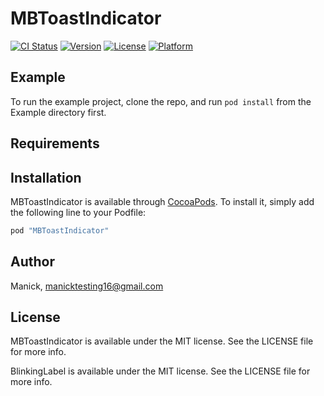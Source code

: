 # MBToastIndicator

[![CI Status](http://img.shields.io/travis/hari/MBToastIndicator.svg?style=flat)](https://travis-ci.org/hari/MBToastIndicator)
[![Version](https://img.shields.io/cocoapods/v/MBToastIndicator.svg?style=flat)](http://cocoapods.org/pods/MBToastIndicator)
[![License](https://img.shields.io/cocoapods/l/MBToastIndicator.svg?style=flat)](http://cocoapods.org/pods/MBToastIndicator)
[![Platform](https://img.shields.io/cocoapods/p/MBToastIndicator.svg?style=flat)](http://cocoapods.org/pods/MBToastIndicator)

## Example

To run the example project, clone the repo, and run `pod install` from the Example directory first.

## Requirements

## Installation

MBToastIndicator is available through [CocoaPods](http://cocoapods.org). To install
it, simply add the following line to your Podfile:

```ruby
pod "MBToastIndicator"
```

## Author

Manick, manicktesting16@gmail.com

## License

MBToastIndicator is available under the MIT license. See the LICENSE file for more info.




BlinkingLabel is available under the MIT license. See the LICENSE file for more info.


